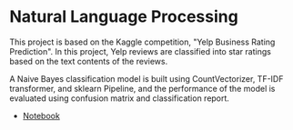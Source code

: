 # Natural Language Processing

This project is based on the Kaggle competition, "Yelp Business Rating Prediction". In this project, Yelp reviews are classified into star ratings based on the text contents of the reviews.

A Naive Bayes classification model is built using CountVectorizer, TF-IDF transformer, and sklearn Pipeline, and the performance of the model is evaluated using confusion matrix and classification report.

<ul>
<li><a href="https://github.com/siinn/Data-Science-Portfolio/blob/master/NaturalLanguageProcessing/notebook/Natural%20Language%20Processing.ipynb">Notebook</a></li>
<ul>
